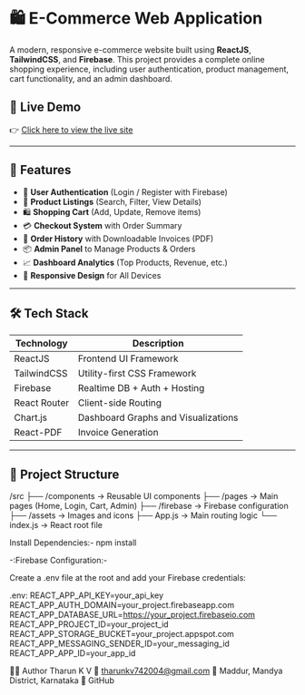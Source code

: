 # 🛍️ E-Commerce Web Application

A modern, responsive e-commerce website built using **ReactJS**, **TailwindCSS**, and **Firebase**. This project provides a complete online shopping experience, including user authentication, product management, cart functionality, and an admin dashboard.

## 🔗 Live Demo

👉 [Click here to view the live site](https://tharun-kv.github.io/Ecommerce/)

---

## 🚀 Features

- 🔐 **User Authentication** (Login / Register with Firebase)
- 🛒 **Product Listings** (Search, Filter, View Details)
- 🛍️ **Shopping Cart** (Add, Update, Remove items)
- 💳 **Checkout System** with Order Summary
- 📜 **Order History** with Downloadable Invoices (PDF)
- 📦 **Admin Panel** to Manage Products & Orders
- 📈 **Dashboard Analytics** (Top Products, Revenue, etc.)
- 📱 **Responsive Design** for All Devices

---

## 🛠️ Tech Stack

| Technology      | Description                            |
|-----------------|----------------------------------------|
| ReactJS         | Frontend UI Framework                  |
| TailwindCSS     | Utility-first CSS Framework            |
| Firebase        | Realtime DB + Auth + Hosting           |
| React Router    | Client-side Routing                    |
| Chart.js        | Dashboard Graphs and Visualizations    |
| React-PDF       | Invoice Generation                     |

---

## 📁 Project Structure

/src
├── /components → Reusable UI components
├── /pages → Main pages (Home, Login, Cart, Admin)
├── /firebase → Firebase configuration
├── /assets → Images and icons
├── App.js → Main routing logic
└── index.js → React root file

Install Dependencies:-
npm install

-:Firebase Configuration:-

Create a .env file at the root and add your Firebase credentials:

.env:
REACT_APP_API_KEY=your_api_key
REACT_APP_AUTH_DOMAIN=your_project.firebaseapp.com
REACT_APP_DATABASE_URL=https://your_project.firebaseio.com
REACT_APP_PROJECT_ID=your_project_id
REACT_APP_STORAGE_BUCKET=your_project.appspot.com
REACT_APP_MESSAGING_SENDER_ID=your_messaging_id
REACT_APP_APP_ID=your_app_id

👨‍💻 Author
Tharun K V
📧 tharunkv742004@gmail.com
📍 Maddur, Mandya District, Karnataka
🔗 GitHub

